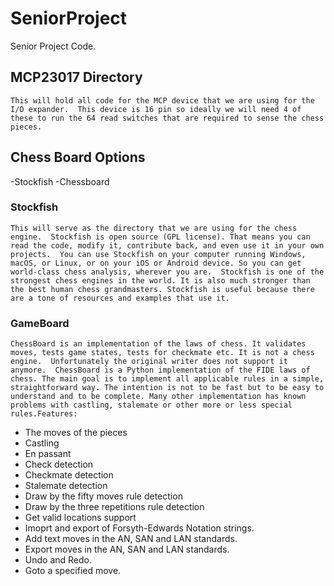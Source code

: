 # SeniorProject
Senior Project Code.


## MCP23017 Directory

	This will hold all code for the MCP device that we are using for the I/O expander.  This device is 16 pin so ideally we will need 4 of these to run the 64 read switches that are required to sense the chess pieces.

## Chess Board Options
-Stockfish
-Chessboard

### Stockfish

	This will serve as the directory that we are using for the chess engine.  Stockfish is open source (GPL license). That means you can read the code, modify it, contribute back, and even use it in your own projects.  You can use Stockfish on your computer running Windows, macOS, or Linux, or on your iOS or Android device. So you can get world-class chess analysis, wherever you are.  Stockfish is one of the strongest chess engines in the world. It is also much stronger than the best human chess grandmasters. Stockfish is useful because there are a tone of resources and examples that use it.

### GameBoard

	ChessBoard is an implementation of the laws of chess. It validates moves, tests game states, tests for checkmate etc. It is not a chess engine.  Unfortunately the original writer does not support it anymore.  ChessBoard is a Python implementation of the FIDE laws of chess. The main goal is to implement all applicable rules in a simple, straightforward way. The intention is not to be fast but to be easy to understand and to be complete. Many other implementation has known problems with castling, stalemate or other more or less special rules.Features:
- The moves of the pieces
- Castling
- En passant
- Check detection
- Checkmate detection
- Stalemate detection
- Draw by the fifty moves rule detection
- Draw by the three repetitions rule detection
- Get valid locations support
- Imoprt and export of Forsyth-Edwards Notation strings.
- Add text moves in the AN, SAN and LAN standards.
- Export moves in the AN, SAN and LAN standards.
- Undo and Redo.
- Goto a specified move.
